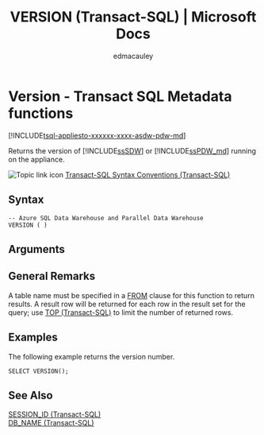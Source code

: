 ﻿---
title: "VERSION (Transact-SQL) | Microsoft Docs"
ms.custom: ""
ms.date: "06/10/2016"
ms.prod: sql
ms.prod_service: "sql-data-warehouse, pdw"
ms.reviewer: ""
ms.suite: "sql"
ms.technology: t-sql
ms.tgt_pltfrm: ""
ms.topic: "language-reference"
dev_langs: 
  - "TSQL"
ms.assetid: 95a79b33-98f2-4929-a1a5-93b522a9e152
caps.latest.revision: 7
author: edmacauley
ms.author: edmaca
manager: craigg
monikerRange: ">= aps-pdw-2016 || = azure-sqldw-latest || = sqlallproducts-allversions"
---
# Version - Transact SQL Metadata functions
[!INCLUDE[tsql-appliesto-xxxxxx-xxxx-asdw-pdw-md](../../includes/tsql-appliesto-xxxxxx-xxxx-asdw-pdw-md.md)]

 Returns the version of [!INCLUDE[ssSDW](../../includes/sssdw-md.md)] or [!INCLUDE[ssPDW_md](../../includes/sspdw-md.md)] running on the appliance.  
  
![Topic link icon](../../database-engine/configure-windows/media/topic-link.gif "Topic link icon") [Transact-SQL Syntax Conventions &#40;Transact-SQL&#41;](../../t-sql/language-elements/transact-sql-syntax-conventions-transact-sql.md)  
  
## Syntax  
  
```  
-- Azure SQL Data Warehouse and Parallel Data Warehouse  
VERSION ( )  
```  
  
## Arguments  
  
## General Remarks  
A table name must be specified in a [FROM](../../t-sql/queries/from-transact-sql.md) clause for this function to return results. A result row will be returned for each row in the result set for the query; use [TOP (Transact-SQL)](../../t-sql/queries/top-transact-sql.md) to limit the number of returned rows.  
  
## Examples  
The following example returns the version number.  
  
```  
SELECT VERSION();  
```  
  
## See Also 
[SESSION_ID (Transact-SQL)](../../t-sql/functions/session-id-transact-sql.md)  
[DB_NAME &#40;Transact-SQL&#41;](../../t-sql/functions/db-name-transact-sql.md)  
  
  
